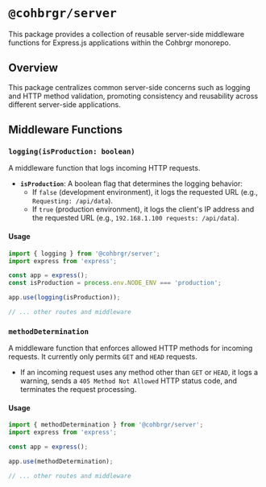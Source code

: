 # `@cohbrgr/server`

This package provides a collection of reusable server-side middleware functions for Express.js applications within the Cohbrgr monorepo.

## Overview

This package centralizes common server-side concerns such as logging and HTTP method validation, promoting consistency and reusability across different server-side applications.

## Middleware Functions

### `logging(isProduction: boolean)`

A middleware function that logs incoming HTTP requests.

-   **`isProduction`**: A boolean flag that determines the logging behavior:
    -   If `false` (development environment), it logs the requested URL (e.g., `Requesting: /api/data`).
    -   If `true` (production environment), it logs the client's IP address and the requested URL (e.g., `192.168.1.100 requests: /api/data`).

#### Usage

```typescript
import { logging } from '@cohbrgr/server';
import express from 'express';

const app = express();
const isProduction = process.env.NODE_ENV === 'production';

app.use(logging(isProduction));

// ... other routes and middleware
```

### `methodDetermination`

A middleware function that enforces allowed HTTP methods for incoming requests. It currently only permits `GET` and `HEAD` requests.

-   If an incoming request uses any method other than `GET` or `HEAD`, it logs a warning, sends a `405 Method Not Allowed` HTTP status code, and terminates the request processing.

#### Usage

```typescript
import { methodDetermination } from '@cohbrgr/server';
import express from 'express';

const app = express();

app.use(methodDetermination);

// ... other routes and middleware
```
